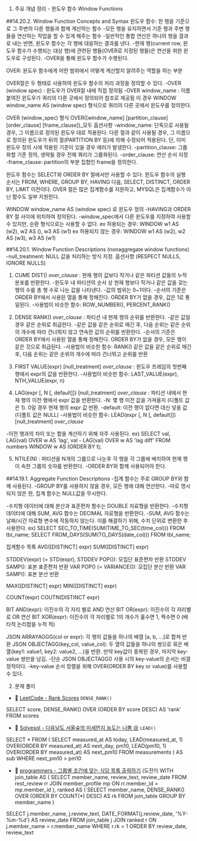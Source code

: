 1. 주요 개념 정리 - 윈도우 함수 Window Functions

##14.20.2. Window Function Concepts and Syntax
윈도우 함수: 한 행을 기준으로 그 주변의 다른 행들과 함께 계산하는 함수
-모든 행을 유지하면서 기준 행과 주변 행들을 연산하는 작업을 할 수 있게 해주는 함수
-일반적인 통합 연산은 하나의 행을 결과로 내는 반면, 윈도우 함수는 각 행에 대응하는 결과를 낸다.
-현재 행(current row, 윈도우 함수가 수행되는 대상 행)에 관련된 행들(OVER로 지정된 행들)은 연산을 위한 윈도우로 구성된다.
-OVER을 통해 윈도우 함수가 수행된다.

OVER: 윈도우 함수에게 어떤 범위에서 어떻게 계산할지 알려주는 역할을 하는 부분

OVER절은 두 형태로 사용하여 윈도우 함수의 처리 과정을 정의할 수 있다.
-OVER (window spec) : 윈도우가 OVER절 내에 직접 정의됨
-OVER window_name : 이름 붙여진 윈도우가 쿼리의 다른 곳에서 정의되어 참조로 제공됨
이 경우 WINDOW window_name AS (window spec) 형식으로 쿼리의 다른 곳에서 윈도우를 정의한다.

OVER (window_spec) 형식
OVER([window_name] [partition_clause] [order_clause] [frame_clause])_모두 옵션사항
-window_name: 단독으로 사용될 경우, 그 이름으로 정의된 윈도우 대로 적용된다.
다른 절과 같이 사용될 경우, 그 이름으로 정의된 윈도우가 뒤의 절(PARTITION BY 등)에 의해 수정되어 적용된다. 단, 이미 윈도우 정의 시에 적용된 기준이 있을 경우 에러가 발생한다.
-partition_clause: 그룹화할 기준 정의, 생략될 경우 전체 쿼리가 그룹화된다.
-order_clause: 연산 순서 지정
-frame_clause: partition의 부분 집합인 frame을 정의한다.

윈도우 함수는 SELECT와 ORDER BY 절에서만 사용할 수 있다.
윈도우 함수의 실행 순서는 FROM, WHERE, GROUP BY, HAVING 다음, SELECT, DISTINCT, ORDER BY, LIMIT 이전이다.
OVER 절은 많은 집계함수를 지원하고, MYSQL은 집계함수가 아닌 함수도 일부 지원한다.

WINDOW window_name AS (window spec) 로 윈도우 정의
-HAVING과 ORDER BY 절 사이에 위치하여 정의된다.
-window_spec에서 다른 윈도우를 지정하여 사용할 수 있지만, 순환 형식으로는 사용할 수 없다.
ex 허용되는 경우: WINDOW w1 AS (w2), w2 AS (), w3 AS (w1)
ex 허용되지 않는 경우: WINDOW w1 AS (w2), w2 AS (w3), w3 AS (w1)

##14.20.1. Window Function Descriptions (nonaggregate window functions)
-null_treatment: NULL 값을 처리하는 방식 지정. 옵션사항 (RESPECT NULLS, IGNORE NULLS)

1) CUME DIST() *over_clause*
: 현재 행의 값보다 작거나 같은 파티션 값들의 누적분포를 반환한다.
-윈도우 내 파티션의 순서 상 현재 행보다 작거나 같은 값을 갖는 행의 수를 총 행 수로 나눈 값을 나타낸다. 
-값의 범위는 0~1이다.
-순서의 기준은 ORDER BY에서 사용된 열을 통해 정해진다. ORDER BY가 없을 경우, 값은 1로 통일된다.
-사용법이 비슷한 함수: ROW_NUMBER(), PERCENT_RANK()

2) DENSE RANK() *over_clause*
: 파티션 내 현재 행의 순위를 반환한다.
-같은 값일 경우 같은 순위로 취급한다.
-같은 값을 같은 순위로 매긴 후, 다음 순위는 같은 순위의 개수에 따라 건너뛰지 않고 연속한 값의 순위를 반환한다.
-순서의 기준은 ORDER BY에서 사용된 열을 통해 정해진다. ORDER BY가 없을 경우, 모든 행이 같은 것으로 취급된다.
-사용법이 비슷한 함수: RANK() 같은 값을 같은 순위로 매긴 후, 다음 순위는 같은 순위의 개수에 따라 건너뛰고 순위를 반환

3) FIRST VALUE(expr) [null_treatment] *over_clause*
: 윈도우 프레임의 첫번째 행에서 expr의 값을 반환한다.
-사용법이 비슷한 함수: LAST_VALUE(expr), NTH_VALUE(expr, n)

4) LAG(expr [, N [, default]]) [null_treatment] *over_clause*
: 파티션 내에서 현재 행의 이전 행에서 expr 값을 반환한다.
-N: 몇 행 이전 값을 가져올지 (디폴트 값은 1). 0일 경우 현재 행의 expr 값 반환. 
-default: 이전 행이 없다면 대신 넣을 값 (디폴트 값은 NULL)
-사용법이 비슷한 함수: LEAD(expr [, N [, default]]) [null_treatment] *over_clause*

-이전 행과의 차이 또는 합을 계산하기 위해 자주 사용된다.
ex)
SELECT 
  val, 
  LAG(val) OVER w AS 'lag',
  val - LAG(val) OVER w AS 'lag diff'
FROM numbers
WINDOW w AS (ORDER BY t);

5) NTILE(N)
: 파티션을 N개의 그룹으로 나눈후 각 행을 각 그룹에 배치하여 현재 행이 속한 그룹의 숫자를 반환한다.
-ORDER BY와 함께 사용되어야 한다.


##14.19.1. Aggregate Function Descriptions
-집계 함수는 주로 GROUP BY와 함께 사용된다.
-GROUP BY를 사용하지 않을 경우, 모든 행에 대해 연산한다.
-따로 명시되지 않은 한, 집계 함수는 NULL값을 무시한다.


-수치형 데이터에 대해 분산과 표준편차 함수는 DOUBLE 자료형을 반환한다.
-수치형 데이터에 대해 SUM, AVG 함수는 DECIMAL 자료형을 반환한다.
-SUM, AVG 함수는 날짜/시간 자료형 변수에 작동하지 않는다. 이를 해결하기 위해, 수치 단위로 변환한 후 사용한다.
ex)
SELECT SEC_TO_TIME(SUM(TIME_TO_SEC(time_col))) FROM tbl_name;
SELECT FROM_DAYS(SUM(TO_DAYS(date_col))) FROM tbl_name;

집계함수 목록
AVG([DISTINCT] expr)
SUM([DISTINCT] expr)

STDDEV(expr) (= STD(expr), STDDEV POP()): 모집단 표준편차 반환
STDDEV SAMP(): 표본 표준편차 반환
VAR POP() (= VARIANCE()): 모집단 분산 반환
VAR SAMP(): 표본 분산 반환

MAX([DISTINCT] expr)
MIN([DISTINCT] expr)

COUNT(expr)
COUTN(DISTINCT expr)

BIT AND(expr): 이진수의 각 자리 별로 AND 연산
BIT OR(expr): 이진수의 각 자리별로 OR 연산
BIT XOR(expr): 이진수의 각 자리별로 1의 개수가 홀수면 1, 짝수면 0 (배타적 논리합을 누적 적)

JSON ARRAYAGGG(col or expr): 각 행의 값들을 하나의 배열 [a, b, ...]로 합쳐 반환
JSON OBJECTAGG(key_col, value_col): 두 열의 값들을 하나의 쌍으로 묶은 배열{key1: value1, key2: value2, ...}을 반환. 만약 key값이 중복된 경우, 마지막 key-value 쌍만을 남김.
-단순 JSON OBJECTAGG() 사용 시의 key-value의 순서는 비결정적이다.
-key-value 순서 정렬을 위해 OVER(ORDER BY key or value)를 사용할 수 있다.


2. 문제 풀이
- 🔗 [LeetCode - Rank Scores](https://leetcode.com/problems/rank-scores/description/) `DENSE_RANK()`

SELECT score, DENSE_RANK() OVER (ORDER BY score DESC) AS 'rank'
FROM scores

- 🔗 [Solvesql - 다음날도 서울숲의 미세먼지 농도는 나쁨 😢](https://solvesql.com/problems/bad-finedust-measure/) `LEAD()`

SELECT *
FROM (
  SELECT 
    measured_at AS today, 
    LEAD(measured_at, 1) OVER(ORDER BY measured_at) AS next_day, 
    pm10, 
    LEAD(pm10, 1) OVER(ORDER BY measured_at) AS next_pm10
  FROM measurements
) AS sub
WHERE next_pm10 > pm10

- 🔗 [programmers - 그룹별 조건에 맞는 식당 목록 출력하기](https://school.programmers.co.kr/learn/courses/30/lessons/131124) (도전!!)
WITH 
join_table AS (
    SELECT member_name, review_text, review_date
    FROM rest_review rr
    JOIN member_profile mp ON rr.member_id = mp.member_id
),
ranked AS (
  SELECT 
    member_name,
    DENSE_RANK() OVER (ORDER BY COUNT(*) DESC) AS rk
  FROM join_table
  GROUP BY member_name
)

SELECT 
    j.member_name, 
    j.review_text, 
    DATE_FORMAT(j.review_date, '%Y-%m-%d') AS review_date
FROM join_table j
    JOIN ranked r ON j.member_name = r.member_name
WHERE r.rk = 1
ORDER BY review_date, review_text

